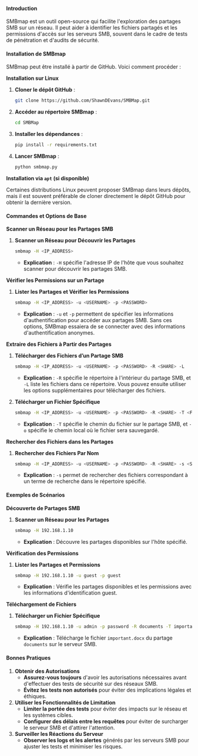 #### Introduction

SMBmap est un outil open-source qui facilite l'exploration des partages SMB sur un réseau. Il peut aider à identifier les fichiers partagés et les permissions d'accès sur les serveurs SMB, souvent dans le cadre de tests de pénétration et d'audits de sécurité.

#### Installation de SMBmap

SMBmap peut être installé à partir de GitHub. Voici comment procéder :

**Installation sur Linux**

1.  **Cloner le dépôt GitHub** :

    ```bash
    git clone https://github.com/ShawnDEvans/SMBMap.git
    ```
2.  **Accéder au répertoire SMBmap** :

    ```bash
    cd SMBMap
    ```
3.  **Installer les dépendances** :

    ```bash
    pip install -r requirements.txt
    ```
4.  **Lancer SMBmap** :

    ```bash
    python smbmap.py
    ```

**Installation via `apt` (si disponible)**

Certaines distributions Linux peuvent proposer SMBmap dans leurs dépôts, mais il est souvent préférable de cloner directement le dépôt GitHub pour obtenir la dernière version.

#### Commandes et Options de Base

**Scanner un Réseau pour les Partages SMB**

1.  **Scanner un Réseau pour Découvrir les Partages**

    ```bash
    smbmap -H <IP_ADDRESS>
    ```

    * **Explication** : `-H` spécifie l'adresse IP de l'hôte que vous souhaitez scanner pour découvrir les partages SMB.

**Vérifier les Permissions sur un Partage**

1.  **Lister les Partages et Vérifier les Permissions**

    ```bash
    smbmap -H <IP_ADDRESS> -u <USERNAME> -p <PASSWORD>
    ```

    * **Explication** : `-u` et `-p` permettent de spécifier les informations d'authentification pour accéder aux partages SMB. Sans ces options, SMBmap essaiera de se connecter avec des informations d'authentification anonymes.

**Extraire des Fichiers à Partir des Partages**

1.  **Télécharger des Fichiers d’un Partage SMB**

    ```bash
    smbmap -H <IP_ADDRESS> -u <USERNAME> -p <PASSWORD> -R <SHARE> -L
    ```

    * **Explication** : `-R` spécifie le répertoire à l'intérieur du partage SMB, et `-L` liste les fichiers dans ce répertoire. Vous pouvez ensuite utiliser les options supplémentaires pour télécharger des fichiers.
      
2.  **Télécharger un Fichier Spécifique**

    ```bash
    smbmap -H <IP_ADDRESS> -u <USERNAME> -p <PASSWORD> -R <SHARE> -T <FILE_PATH> -o <LOCAL_FILE_PATH>
    ```

    * **Explication** : `-T` spécifie le chemin du fichier sur le partage SMB, et `-o` spécifie le chemin local où le fichier sera sauvegardé.

**Rechercher des Fichiers dans les Partages**

1.  **Rechercher des Fichiers Par Nom**

    ```bash
    smbmap -H <IP_ADDRESS> -u <USERNAME> -p <PASSWORD> -R <SHARE> -s <SEARCH_TERM>
    ```

    * **Explication** : `-s` permet de rechercher des fichiers correspondant à un terme de recherche dans le répertoire spécifié.

#### Exemples de Scénarios

**Découverte de Partages SMB**

1.  **Scanner un Réseau pour les Partages**

    ```bash
    smbmap -H 192.168.1.10
    ```

    * **Explication** : Découvre les partages disponibles sur l'hôte spécifié.

**Vérification des Permissions**

1.  **Lister les Partages et Permissions**

    ```bash
    smbmap -H 192.168.1.10 -u guest -p guest
    ```

    * **Explication** : Vérifie les partages disponibles et les permissions avec les informations d'identification guest.

**Téléchargement de Fichiers**

1.  **Télécharger un Fichier Spécifique**

    ```bash
    smbmap -H 192.168.1.10 -u admin -p password -R documents -T important.docx -o /tmp/important.docx
    ```

    * **Explication** : Télécharge le fichier `important.docx` du partage `documents` sur le serveur SMB.

#### Bonnes Pratiques

1. **Obtenir des Autorisations**
   * **Assurez-vous toujours** d'avoir les autorisations nécessaires avant d'effectuer des tests de sécurité sur des réseaux SMB.
   * **Évitez les tests non autorisés** pour éviter des implications légales et éthiques.
2. **Utiliser les Fonctionnalités de Limitation**
   * **Limiter la portée des tests** pour éviter des impacts sur le réseau et les systèmes cibles.
   * **Configurer des délais entre les requêtes** pour éviter de surcharger le serveur SMB et d'attirer l'attention.
3. **Surveiller les Réactions du Serveur**
   * **Observer les logs et les alertes** générés par les serveurs SMB pour ajuster les tests et minimiser les risques.



